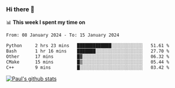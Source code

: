 ### Hi there 👋

📊 **This week I spent my time on**
<!--START_SECTION:waka-->

```txt
From: 08 January 2024 - To: 15 January 2024

Python     2 hrs 23 mins   █████████████░░░░░░░░░░░░   51.61 %
Bash       1 hr 16 mins    ███████░░░░░░░░░░░░░░░░░░   27.70 %
Other      17 mins         █▓░░░░░░░░░░░░░░░░░░░░░░░   06.32 %
CMake      15 mins         █▒░░░░░░░░░░░░░░░░░░░░░░░   05.44 %
C++        9 mins          █░░░░░░░░░░░░░░░░░░░░░░░░   03.42 %
```

<!--END_SECTION:waka-->


[![Paul's github stats](https://github-readme-stats.vercel.app/api?username=mickeyouyou&theme=dracula&show_icons=true)](https://github.com/anuraghazra/github-readme-stats)
